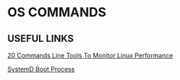 # OS COMMANDS


## USEFUL LINKS

[20 Commands Line Tools To Monitor Linux Performance](https://www.tecmint.com/command-line-tools-to-monitor-linux-performance/)

[SystemD Boot Process](https://opensource.com/article/17/2/linux-boot-and-startup)














